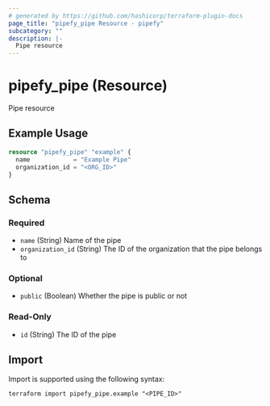 ```yaml
---
# generated by https://github.com/hashicorp/terraform-plugin-docs
page_title: "pipefy_pipe Resource - pipefy"
subcategory: ""
description: |-
  Pipe resource
---
```


# pipefy_pipe (Resource)

Pipe resource

## Example Usage

```terraform
resource "pipefy_pipe" "example" {
  name            = "Example Pipe"
  organization_id = "<ORG_ID>"
}
```

<!-- schema generated by tfplugindocs -->
## Schema

### Required

- `name` (String) Name of the pipe
- `organization_id` (String) The ID of the organization that the pipe belongs to

### Optional

- `public` (Boolean) Whether the pipe is public or not

### Read-Only

- `id` (String) The ID of the pipe

## Import

Import is supported using the following syntax:

```shell
terraform import pipefy_pipe.example "<PIPE_ID>"
```
